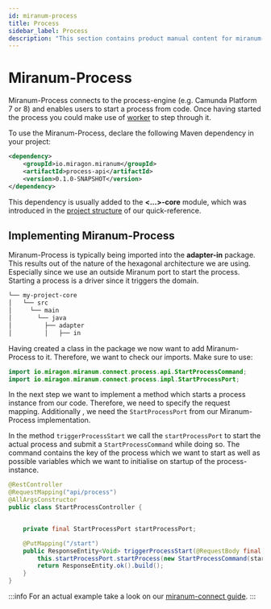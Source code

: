 ```yaml
---
id: miranum-process
title: Process
sidebar_label: Process
description: "This section contains product manual content for miranum-process."
---
```


# Miranum-Process
Miranum-Process connects to the process-engine (e.g. Camunda Platform 7 or 8) and enables users to start a process from code.
Once having started the process you could make use of [worker](./miranum-worker.md) to step through it. 

To use the Miranum-Process, declare the following Maven dependency in your project:
```xml
<dependency>
    <groupId>io.miragon.miranum</groupId>
    <artifactId>process-api</artifactId>
    <version>0.1.0-SNAPSHOT</version>
</dependency>
```

This dependency is usually added to the **<...>-core** module, which was introduced in the
[project structure](./quick-reference.md#project-structure) of our quick-reference. 

## Implementing Miranum-Process
Miranum-Process is typically being imported into the **adapter-in** package. This results out of the nature of the hexagonal 
architecture we are using. Especially since we use an outside Miranum port to start the process. Starting a process is a 
driver since it triggers the domain. 
```bash
└── my-project-core
│   └── src
│     └── main
│       └── java
│         ├── adapter
│         │   ├── in
```

Having created a class in the package we now want to add Miranum-Process to it. Therefore, we want to check our imports.
Make sure to use:
```java
import io.miragon.miranum.connect.process.api.StartProcessCommand;
import io.miragon.miranum.connect.process.impl.StartProcessPort;
```

In the next step we want to implement a method which starts a process instance from our code. 
Therefore, we need to specify the request mapping. Additionally , we need the `StartProcessPort` from our Miranum-Process
implementation. 

In the method `triggerProcessStart` we call the `startProcessPort` to start the actual process and submit a `StartProcessCommand` 
while doing so. The command contains the key of the process which we want to start as well as possible variables which we want to 
initialise on startup of the process-instance.

```java
@RestController
@RequestMapping("api/process")
@AllArgsConstructor
public class StartProcessController {


    private final StartProcessPort startProcessPort;

    @PutMapping("/start")
    public ResponseEntity<Void> triggerProcessStart(@RequestBody final StartProcessRequestDto startProcessRequestDto) {
        this.startProcessPort.startProcess(new StartProcessCommand(startProcessRequestDto.getProcessKey(), startProcessRequestDto.getVariables()));
        return ResponseEntity.ok().build();
    }
}
```

:::info
For an actual example take a look on our [miranum-connect guide](../../../guides/getting-started/pizza-order-miranum.md).
:::
